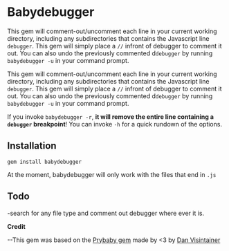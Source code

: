 # Babydebugger

This gem will comment-out/uncomment each line in your current working directory, including any subdirectories that contains the Javascript line  `debugger`. This gem will simply place a `//` infront of debugger to comment it out. You can also undo the previously commented d`debugger` by running `babydebugger -u` in your command prompt.

This gem will comment-out/uncomment each line in your current working directory, including any subdirectories that contains the Javascript line  `debugger`. This gem will simply place a `//` infront of debugger to comment it out. You can also undo the previously commented d`debugger` by running `babydebugger -u` in your command prompt.

If you invoke `babydebugger -r`, **it will remove the entire line containing a `debugger` breakpoint**!
You can invoke `-h` for a quick rundown of the options.

## Installation

 `gem install babydebugger`

At the moment, babydebugger will only work with the files that end in `.js`



## Todo

-search for any file type and comment out debugger where ever it is.


**Credit**

--This gem was based on the <a href="https://github.com/danvisintainer/prybaby">Prybaby gem</a> made by <3 by                  [Dan Visintainer](http://www.danvisintainer.com/)

